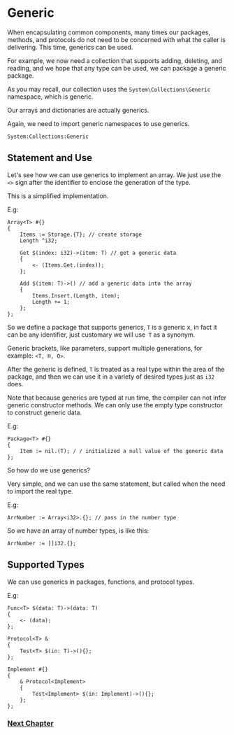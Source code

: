 # Generic
When encapsulating common components, many times our packages, methods, and protocols do not need to be concerned with what the caller is delivering. This time, generics can be used.

For example, we now need a collection that supports adding, deleting, and reading, and we hope that any type can be used, we can package a generic package.

As you may recall, our collection uses the `System\Collections\Generic` namespace, which is generic.

Our arrays and dictionaries are actually generics.

Again, we need to import generic namespaces to use generics.
```
System:Collections:Generic
```
## Statement and Use
Let's see how we can use generics to implement an array. We just use the `<>` sign after the identifier to enclose the generation of the type.

This is a simplified implementation.

E.g:
```
Array<T> #{}
{
    Items := Storage.{T}; // create storage
    Length ^i32;

    Get $(index: i32)->(item: T) // get a generic data
    {
        <- (Items.Get.(index));
    };

    Add $(item: T)->() // add a generic data into the array
    {
        Items.Insert.(Length, item);
        Length += 1;
    };
};
```
So we define a package that supports generics, `T` is a generic x, in fact it can be any identifier, just customary we will use` T` as a synonym.

Generic brackets, like parameters, support multiple generations, for example: `<T, H, Q>`.

After the generic is defined, `T` is treated as a real type within the area of ​​the package, and then we can use it in a variety of desired types just as `i32` does.

Note that because generics are typed at run time, the compiler can not infer generic constructor methods. We can only use the empty type constructor to construct generic data.

E.g:
```
Package<T> #{}
{
    Item := nil.(T); / / initialized a null value of the generic data
};
```
So how do we use generics?

Very simple, and we can use the same statement, but called when the need to import the real type.

E.g:
```
ArrNumber := Array<i32>.{}; // pass in the number type
```
So we have an array of number types, is like this:
```
ArrNumber := []i32.{};
```
## Supported Types
We can use generics in packages, functions, and protocol types.

E.g:
```
Func<T> $(data: T)->(data: T)
{
    <- (data);
};

Protocol<T> &
{
    Test<T> $(in: T)->(){};
};

Implement #{}
{
    & Protocol<Implement>
    {
        Test<Implement> $(in: Implement)->(){};
    };
};
```
### [Next Chapter](annotation.md)